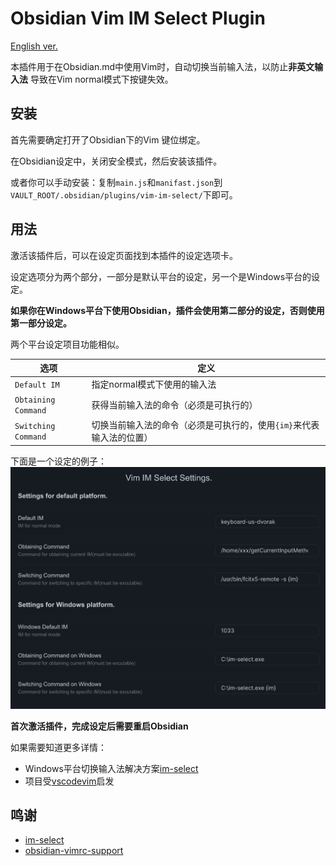 # Obsidian Vim IM Select Plugin

[English ver.](./README.md)

本插件用于在Obsidian.md中使用Vim时，自动切换当前输入法，以防止**非英文输入法**
导致在Vim normal模式下按键失效。

## 安装

首先需要确定打开了Obsidian下的Vim 键位绑定。

在Obsidian设定中，关闭安全模式，然后安装该插件。

或者你可以手动安装：复制`main.js`和`manifast.json`到`VAULT_ROOT/.obsidian/plugins/vim-im-select/`下即可。

## 用法

激活该插件后，可以在设定页面找到本插件的设定选项卡。

设定选项分为两个部分，一部分是默认平台的设定，另一个是Windows平台的设定。

**如果你在Windows平台下使用Obsidian，插件会使用第二部分的设定，否则使用第一部分设定。**

两个平台设定项目功能相似。

| 选项                | 定义                                                                 |
| ------------------- | -------------------------------------------------------------------- |
| `Default IM`        | 指定normal模式下使用的输入法                                         |
| `Obtaining Command` | 获得当前输入法的命令（必须是可执行的）                               |
| `Switching Command` | 切换当前输入法的命令（必须是可执行的，使用`{im}`来代表输入法的位置） |

下面是一个设定的例子：
![example](./example.png)

**首次激活插件，完成设定后需要重启Obsidian**

如果需要知道更多详情：

- Windows平台切换输入法解决方案[im-select](https://github.com/daipeihust/im-select)
- 项目受[vscodevim](https://github.com/VSCodeVim/Vim#input-method)启发

## 鸣谢

- [im-select](https://github.com/daipeihust/im-select)
- [obsidian-vimrc-support](https://github.com/esm7/obsidian-vimrc-support)

